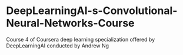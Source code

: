# DeepLearningAI-s-Convolutional-Neural-Networks-Course
Course 4 of Coursera deep learning specialization offered by DeepLearningAI conducted by Andrew Ng
